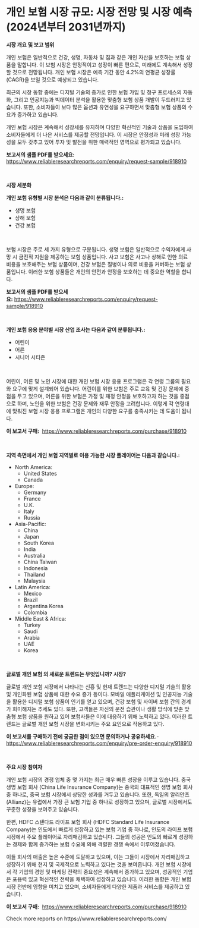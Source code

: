 <p><h1>개인 보험 시장 규모: 시장 전망 및 시장 예측 (2024년부터 2031년까지)</h1></p><p><strong>시장 개요 및 보고 범위</strong></p>
<p><p>개인 보험은 일반적으로 건강, 생명, 자동차 및 집과 같은 개인 자산을 보호하는 보험 상품을 말합니다. 이 보험 시장은 안정적이고 성장이 빠른 편으로, 미래에도 계속해서 성장할 것으로 전망됩니다. 개인 보험 시장은 예측 기간 동안 4.2%의 연평균 성장률(CAGR)을 보일 것으로 예상되고 있습니다. </p><p>최근의 시장 동향 중에는 디지털 기술의 증가로 인한 보험 가입 및 청구 프로세스의 자동화, 그리고 인공지능과 빅데이터 분석을 활용한 맞춤형 보험 상품 개발이 두드러지고 있습니다. 또한, 소비자들이 보다 많은 옵션과 유연성을 요구하면서 맞춤형 보험 상품의 수요가 증가하고 있습니다.</p><p>개인 보험 시장은 계속해서 성장세를 유지하며 다양한 혁신적인 기술과 상품을 도입하여 소비자들에게 더 나은 서비스를 제공할 전망입니다. 이 시장은 안정성과 미래 성장 가능성을 모두 갖추고 있어 투자 및 발전을 위한 매력적인 영역으로 평가되고 있습니다.</p></p>
<p><strong>보고서의 샘플 PDF를 받으세요:</strong> <a href="https://www.reliableresearchreports.com/enquiry/request-sample/918910">https://www.reliableresearchreports.com/enquiry/request-sample/918910</a></p>
<p>&nbsp;</p>
<p><strong>시장 세분화</strong></p>
<p><strong>개인 보험 유형별 시장 분석은 다음과 같이 분류됩니다.:</strong></p>
<p><ul><li>생명 보험</li><li>상해 보험</li><li>건강 보험</li></ul></p>
<p>&nbsp;</p>
<p><p>보험 시장은 주로 세 가지 유형으로 구분됩니다. 생명 보험은 일반적으로 수익자에게 사망 시 금전적 지원을 제공하는 보험 상품입니다. 사고 보험은 사고나 상해로 인한 의료 비용을 보호해주는 보험 상품이며, 건강 보험은 질병이나 의료 비용을 커버하는 보험 상품입니다. 이러한 보험 상품들은 개인의 안전과 안정을 보호하는 데 중요한 역할을 합니다.</p></p>
<p><strong>보고서의 샘플 PDF를 받으세요:</strong>&nbsp;<a href="https://www.reliableresearchreports.com/enquiry/request-sample/918910">https://www.reliableresearchreports.com/enquiry/request-sample/918910</a></p>
<p>&nbsp;</p>
<p><strong> 개인 보험 응용 분야별 시장 산업 조사는 다음과 같이 분류됩니다.:</strong></p>
<p><ul><li>어린이</li><li>어른</li><li>시니어 시티즌</li></ul></p>
<p>&nbsp;</p>
<p><p>어린이, 어른 및 노인 시장에 대한 개인 보험 시장 응용 프로그램은 각 연령 그룹의 필요와 요구에 맞게 설계되어 있습니다. 어린이를 위한 보험은 주로 교육 및 건강 문제에 중점을 두고 있으며, 어른을 위한 보험은 가정 및 재정 안정을 보호하고자 하는 것을 중점으로 하며, 노인을 위한 보험은 건강 문제와 재무 안정을 고려합니다. 이렇게 각 연령대에 맞춰진 보험 시장 응용 프로그램은 개인의 다양한 요구를 충족시키는 데 도움이 됩니다.</p></p>
<p><strong>이 보고서 구매:</strong>&nbsp; <a href="https://www.reliableresearchreports.com/purchase/918910">https://www.reliableresearchreports.com/purchase/918910</a></p>
<p>&nbsp;</p>
<p><strong>지역 측면에서 개인 보험 지역별로 이용 가능한 시장 플레이어는 다음과 같습니다.:</strong></p>
<p><ul>
    <li>
        North America:
        <ul>
            <li>United States</li>
            <li>Canada</li>
        </ul>
    </li>
    <li>
        Europe:
        <ul>
            <li>Germany</li>
            <li>France</li>
            <li>U.K.</li>
            <li>Italy</li>
            <li>Russia</li>
        </ul>
    </li>
    <li>
        Asia-Pacific:
        <ul>
            <li>China</li>
            <li>Japan</li>
            <li>South Korea</li>
            <li>India</li>
            <li>Australia</li>
            <li>China Taiwan</li>
            <li>Indonesia</li>
            <li>Thailand</li>
            <li>Malaysia</li>
        </ul>
    </li>
    <li>
        Latin America:
        <ul>
            <li>Mexico</li>
            <li>Brazil</li>
            <li>Argentina Korea</li>
            <li>Colombia</li>
        </ul>
    </li>
    <li>
        Middle East & Africa:
        <ul>
            <li>Turkey</li>
            <li>Saudi</li>
            <li>Arabia</li>
            <li>UAE</li>
            <li>Korea</li>
        </ul>
    </li>
    </ul></p>
<p>&nbsp;</p>
<p><strong>글로벌 개인 보험 의 새로운 트렌드는 무엇입니까? 시장?</strong></p>
<p><p>글로벌 개인 보험 시장에서 나타나는 신흥 및 현재 트렌드는 다양한 디지털 기술의 활용 및 개인화된 보험 상품에 대한 수요 증가 등이다. 모바일 애플리케이션 및 인공지능 기술을 활용한 디지털 보험 상품이 인기를 얻고 있으며, 건강 보험 및 사이버 보험 간의 경계가 희미해지는 추세도 있다. 또한, 고객들은 자신의 운전 습관이나 생활 방식에 맞춘 맞춤형 보험 상품을 원하고 있어 보험사들은 이에 대응하기 위해 노력하고 있다. 이러한 트렌드는 글로벌 개인 보험 시장을 변화시키는 주요 요인으로 작용하고 있다.</p></p>
<p><strong>이 보고서를 구매하기 전에 궁금한 점이 있으면 문의하거나 공유하세요.</strong>- <a href="https://www.reliableresearchreports.com/enquiry/pre-order-enquiry/918910">https://www.reliableresearchreports.com/enquiry/pre-order-enquiry/918910</a></p>
<p>&nbsp;</p>
<p><strong>주요 시장 참여자</strong></p>
<p><p>개인 보험 시장의 경쟁 업체 중 몇 가지는 최근 매우 빠른 성장을 이루고 있습니다. 중국 생명 보험 회사 (China Life Insurance Company)는 중국의 대표적인 생명 보험 회사 중 하나로, 중국 보험 시장에서 상당한 성과를 거두고 있습니다. 또한, 독일의 알리안츠 (Allianz)는 유럽에서 가장 큰 보험 기업 중 하나로 성장하고 있으며, 글로벌 시장에서도 꾸준한 성장을 보여주고 있습니다.</p><p>한편, HDFC 스탠다드 라이프 보험 회사 (HDFC Standard Life Insurance Company)는 인도에서 빠르게 성장하고 있는 보험 기업 중 하나로, 인도의 라이프 보험 시장에서 주요 플레이어로 자리매김하고 있습니다. 그들의 성공은 인도의 빠르게 성장하는 경제와 함께 증가하는 보험 수요에 의해 격렬한 경쟁 속에서 이루어졌습니다.</p><p>이들 회사의 매출은 높은 수준에 도달하고 있으며, 이는 그들이 시장에서 자리매김하고 성장하기 위해 현지 및 국제적으로 노력하고 있다는 것을 보여줍니다. 개인 보험 시장에서 각 기업의 경영 및 마케팅 전략의 중요성은 계속해서 증가하고 있으며, 성공적인 기업은 포용력 있고 혁신적인 전략을 채택하여 성장하고 있습니다. 이러한 동향은 개인 보험 시장 전반에 영향을 미치고 있으며, 소비자들에게 다양한 제품과 서비스를 제공하고 있습니다.</p></p>
<p><strong>이 보고서 구매:</strong>&nbsp;&nbsp;<a href="https://www.reliableresearchreports.com/purchase/918910">https://www.reliableresearchreports.com/purchase/918910</a></p>
<p>Check more reports on https://www.reliableresearchreports.com/</p>
